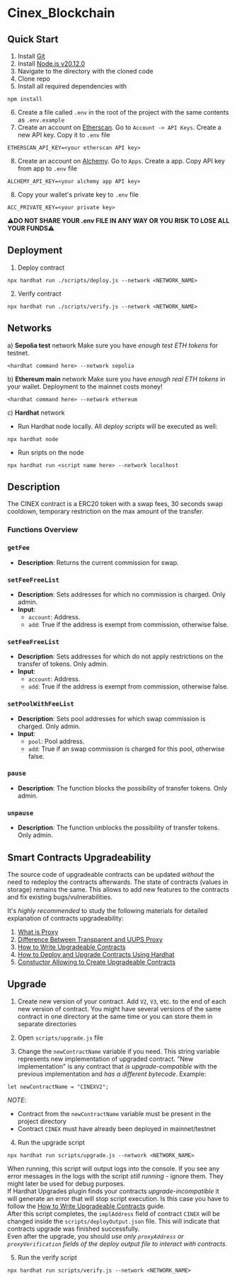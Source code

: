 # Cinex_Blockchain

## Quick Start

1. Install [Git](https://git-scm.com/)
2. Install [Node.js v20.12.0](https://nodejs.org/en/download/)
3. Navigate to the directory with the cloned code
4. Clone repo
5. Install all required dependencies with
```
npm install
```
6. Create a file called `.env` in the root of the project with the same contents as `.env.example`
7. Create an account on [Etherscan](https://etherscan.io/). Go to `Account -> API Keys`. Create a new API key. Copy it to `.env` file
  ```
  ETHERSCAN_API_KEY=<your etherscan API key>
  ```
8. Create an account on [Alchemy](https://alchemy.com/). Go to `Apps`. Create a app. Copy API key from app to `.env` file
  ```
  ALCHEMY_API_KEY=<your alchemy app API key>
  ```
8. Copy your wallet's private key to `.env` file

  ```
  ACC_PRIVATE_KEY=<your private key>
  ```

  :warning:**DO NOT SHARE YOUR .env FILE IN ANY WAY OR YOU RISK TO LOSE ALL YOUR FUNDS**:warning:

## Deployment

1. Deploy contract
```
npx hardhat run ./scripts/deploy.js --network <NETWORK_NAME>
```
2. Verify contract
```
npx hardhat run ./scripts/verify.js --network <NETWORK_NAME>
```

## Networks

а) **Sepolia test** network
Make sure you have _enough test ETH tokens_ for testnet.

```
<hardhat command here> --network sepolia
```

b) **Ethereum main** network
Make sure you have _enough real ETH tokens_ in your wallet. Deployment to the mainnet costs money!

```
<hardhat command here> --network ethereum
```

c) **Hardhat** network

- Run Hardhat node locally. All _deploy scripts_ will be executed as well:

```
npx hardhat node
```

- Run sripts on the node

```
npx hardhat run <script name here> --network localhost
```

## Description
The CINEX contract is a ERC20 token with a swap fees, 30 seconds swap cooldown, temporary restriction on the max amount of the transfer.

### Functions Overview

### `getFee`
- **Description**: Returns the current commission for swap.

### `setFeeFreeList`
- **Description**: Sets addresses for which no commission is charged. Only admin.
- **Input**:
  - `account`: Address.
  - `add`: True if the address is exempt from commission, otherwise false.

### `setFeeFreeList`
- **Description**: Sets addresses for which do not apply restrictions on the transfer of tokens. Only admin.
- **Input**:
  - `account`: Address.
  - `add`: True if the address is exempt from commission, otherwise false.

### `setPoolWithFeeList`
- **Description**: Sets pool addresses for which swap commission is charged. Only admin.
- **Input**:
  - `pool`: Pool address.
  - `add`: True if an swap commission is charged for this pool, otherwise false.

### `pause`
- **Description**: The function blocks the possibility of transfer tokens. Only admin.

### `unpause`
- **Description**: The function unblocks the possibility of transfer tokens. Only admin.

## Smart Contracts Upgradeability

The source code of upgradeable contracts can be updated _without_ the need to redeploy the contracts afterwards. The state of contracts (values in storage) remains the same. This allows to add new features to the contracts and fix existing bugs/vulnerabilities.

It's _highly recommended_ to study the following materials for detailed explanation of contracts upgradeability:

1. [What is Proxy](https://docs.openzeppelin.com/upgrades-plugins/proxies)
2. [Difference Between Transparent and UUPS Proxy](https://docs.openzeppelin.com/contracts/5.x/api/proxy#transparent-vs-uups)
3. [How to Write Upgradeable Contracts](https://docs.openzeppelin.com/upgrades-plugins/writing-upgradeable)
4. [How to Deploy and Upgrade Contracts Using Hardhat](https://docs.openzeppelin.com/upgrades-plugins/hardhat-upgrades)
5. [Constuctor Allowing to Create Upgradeable Contracts](https://wizard.openzeppelin.com/#custom)

## Upgrade

1. Create new version of your contract. Add `V2`, `V3`, etc. to the end of each new version of contract. You might have several versions of the same contract in one directory at the same time or you can store them in separate directories
2. Open `scripts/upgrade.js` file

3. Change the `newContractName` variable if you need. This string variable represents new implementation of upgraded contract. "New implementation" is any contract that _is upgrade-compatible_ with the previous implementation and _has a different bytecode_.
   Example:

```
let newContractName = "CINEXV2";
```

_NOTE_:

- Contract from the `newContractName` variable must be present in the project directory
- Contract `CINEX` must have already been deployed in mainnet/testnet

4. Run the upgrade script

```
npx hardhat run scripts/upgrade.js --network <NETWORK_NAME>
```

When running, this script will output logs into the console. If you see any error messages in the logs with the script _still running_ - ignore them. They might later be used for debug purposes.  
If Hardhat Upgrades plugin finds your contracts _upgrade-incompatible_ it will generate an error that will stop script execution. Is this case you have to follow the [How to Write Upgradeable Contracts](https://docs.openzeppelin.com/upgrades-plugins/writing-upgradeable) guide.  
After this script completes, the `implAddress` field of contract `CINEX` will be changed inside the `scripts/deployOutput.json` file. This will indicate that contracts upgrade was finished successfully.  
Even after the upgrade, you should _use only `proxyAddress` or `proxyVerification` fields of the deploy output file to interact with contracts_.

5. Run the verify script

```
npx hardhat run scripts/verify.js --network <NETWORK_NAME>
```